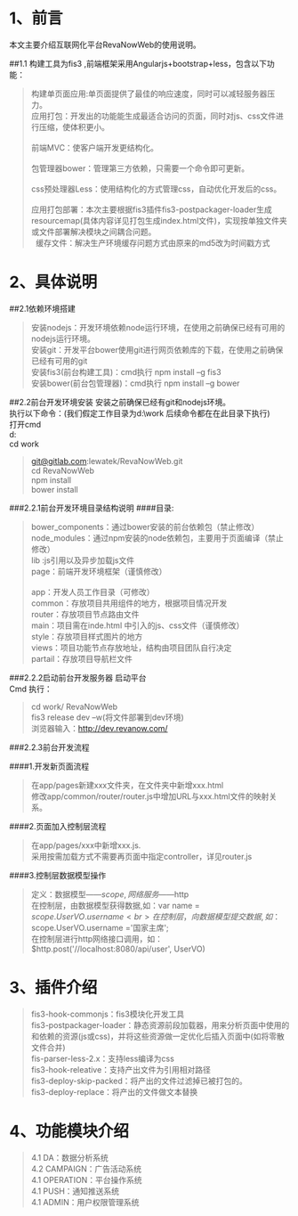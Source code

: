 # 1、前言

本文主要介绍互联网化平台RevaNowWeb的使用说明。

##1.1 构建工具为fis3 ,前端框架采用Angularjs+bootstrap+less，包含以下功能：
>构建单页面应用:单页面提供了最佳的响应速度，同时可以减轻服务器压力。<br> 
>应用打包：开发出的功能能生成最适合访问的页面，同时对js、css文件进行压缩，使体积更小。<br>  
>前端MVC：使客户端开发更结构化。<br>  
>包管理器bower：管理第三方依赖，只需要一个命令即可更新。<br>  
>css预处理器Less：使用结构化的方式管理css，自动优化开发后的css。<br>  
>应用打包部署：本次主要根据fis3插件fis3-postpackager-loader生成resourcemap(具体内容详见打包生成index.html文件)，实现按单独文件夹或文件部署解决模块之间耦合问题。<br>  
>缓存文件：解决生产环境缓存问题方式由原来的md5改为时间戳方式<br>  

# 2、具体说明

##2.1依赖环境搭建
>安装nodejs：开发环境依赖node运行环境，在使用之前确保已经有可用的nodejs运行环境。<br> 
>安装git：开发平台bower使用git进行网页依赖库的下载，在使用之前确保已经有可用的git<br> 
>安装fis3(前台构建工具)：cmd执行 npm install –g fis3<br> 
>安装bower(前台包管理器)：cmd执行 npm install –g bower<br> 

##2.2前台开发环境安装
安装之前确保已经有git和nodejs环境。<br> 
执行以下命令：(我们假定工作目录为d:\work 后续命令都在在此目录下执行)<br> 
打开cmd<br> 
d:<br> 
cd work<br> 
>git@gitlab.com:lewatek/RevaNowWeb.git<br> 
>cd RevaNowWeb<br> 
>npm install<br> 
>bower install<br> 

###2.2.1前台开发环境目录结构说明
####目录:
>bower_components：通过bower安装的前台依赖包（禁止修改）<br> 
>node_modules：通过npm安装的node依赖包，主要用于页面编译（禁止修改）<br> 
>lib :js引用以及异步加载js文件<br> 
>page：前端开发环境框架（谨慎修改）<br>  
>app：开发人员工作目录（可修改）<br> 
>common：存放项目共用组件的地方，根据项目情况开发<br> 
>router：存放项目节点路由文件<br> 
>main：项目需在inde.html 中引入的js、css文件（谨慎修改）<br> 
>style：存放项目样式图片的地方<br> 
>views：项目功能节点存放地址，结构由项目团队自行决定<br> 
>partail：存放项目导航栏文件<br> 

###2.2.2启动前台开发服务器
启动平台<br> 
Cmd 执行：
>cd work/ RevaNowWeb<br> 
>fis3 release dev –w(将文件部署到dev环境)<br> 
>浏览器输入：http://dev.revanow.com/<br> 

###2.2.3前台开发流程

####1.开发新页面流程
>在app/pages新建xxx文件夹，在文件夹中新增xxx.html<br> 
>修改app/common/router/router.js中增加URL与xxx.html文件的映射关系。<br> 

####2.页面加入控制层流程
>在app/pages/xxx中新增xxx.js.<br> 
>采用按需加载方式不需要再页面中指定controller，详见router.js<br> 

####3.控制层数据模型操作
>定义：数据模型——$scope,网络服务——$http<br> 
>在控制层，由数据模型获得数据,如：var name = $scope.UserVO.username<br> 
>在控制层，向数据模型提交数据,如：$scope.UserVO.username ='国家主席';<br> 
>在控制层进行http网络接口调用，如：$http.post('//localhost:8080/api/user', UserVO) <br> 

# 3、插件介绍
>fis3-hook-commonjs：fis3模块化开发工具<br> 
>fis3-postpackager-loader：静态资源前段加载器，用来分析页面中使用的和依赖的资源(js或css)，并将这些资源做一定优化后插入页面中(如将零散文件合并)<br> 
>fis-parser-less-2.x：支持less编译为css<br> 
>fis3-hook-releative：支持产出文件为引用相对路径 <br> 
>fis3-deploy-skip-packed：将产出的文件过滤掉已被打包的。<br> 
>fis3-deploy-replace：将产出的文件做文本替换<br> 

# 4、功能模块介绍
>4.1 DA：数据分析系统 <br> 
>4.2 CAMPAIGN：广告活动系统 <br> 
>4.1 OPERATION：平台操作系统 <br> 
>4.1 PUSH：通知推送系统 <br> 
>4.1 ADMIN：用户权限管理系统 <br> 
